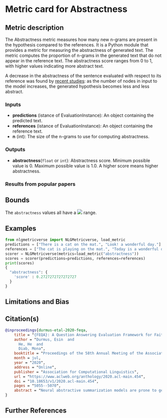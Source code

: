 # Metric card for Abstractness

## Metric description
The Abstractness metric measures how many new n-grams are present in the hypothesis compared to the references.
It is a Python module that provides a metric for measuring the abstractness of generated text. The metric computes the proportion of n-grams in the generated text that do not appear in the reference text. The abstractness score ranges from 0 to 1, with higher values indicating more abstract text.

A decrease in the abstractness of the sentence evaluated with respect to its reference was found by [recent studies](https://github.com/esdurmus/feqa): as the number of nodes in input to the model increases, the generated hypothesis becomes less and less abstract.

### Inputs
- **predictions** (istance of EvaluationInstance): An object containing the predicted text.
- **references** (istance of EvaluationInstance): An object containing the reference text.
- **n** (int): The size of the n-grams to use for computing abstractness.

### Outputs
- **abstractness**(`float` or `int`): Abstractness score. Minimum possible value is 0. Maximum possible value is 1.0. A higher score means higher abstractness.

### Results from popular papers

## Bounds
The `abstractness` values all have a <img src="https://render.githubusercontent.com/render/math?math={[0,1]}"> range.

## Examples
```python
from nlgmetricverse import NLGMetricverse, load_metric
predictions = ["There is a cat on the mat.", "Look! a wonderful day."]
references = ["The cat is playing on the mat.", "Today is a wonderful day"]
scorer = NLGMetricverse(metrics=load_metric("abstractness"))
scores = scorer(predictions=predictions, references=references)
print(scores)
{ 
  "abstractness": { 
    'score' : 0.2727272727272727 
  } 
}
```

## Limitations and Bias

## Citation(s)
```bibtex
@inproceedings{durmus-etal-2020-feqa,
    title = "{FEQA}: A Question Answering Evaluation Framework for Faithfulness Assessment in Abstractive Summarization",
    author = "Durmus, Esin  and
      He, He  and
      Diab, Mona",
    booktitle = "Proceedings of the 58th Annual Meeting of the Association for Computational Linguistics",
    month = jul,
    year = "2020",
    address = "Online",
    publisher = "Association for Computational Linguistics",
    url = "https://www.aclweb.org/anthology/2020.acl-main.454",
    doi = "10.18653/v1/2020.acl-main.454",
    pages = "5055--5070",
    abstract = "Neural abstractive summarization models are prone to generate content inconsistent with the source document, i.e. unfaithful. Existing automatic metrics do not capture such mistakes effectively. We tackle the problem of evaluating faithfulness of a generated summary given its source document. We first collected human annotations of faithfulness for outputs from numerous models on two datasets. We find that current models exhibit a trade-off between abstractiveness and faithfulness: outputs with less word overlap with the source document are more likely to be unfaithful. Next, we propose an automatic question answering (QA) based metric for faithfulness, FEQA, which leverages recent advances in reading comprehension. Given question-answer pairs generated from the summary, a QA model extracts answers from the document; non-matched answers indicate unfaithful information in the summary. Among metrics based on word overlap, embedding similarity, and learned language understanding models, our QA-based metric has significantly higher correlation with human faithfulness scores, especially on highly abstractive summaries.",
}
```
## Further References